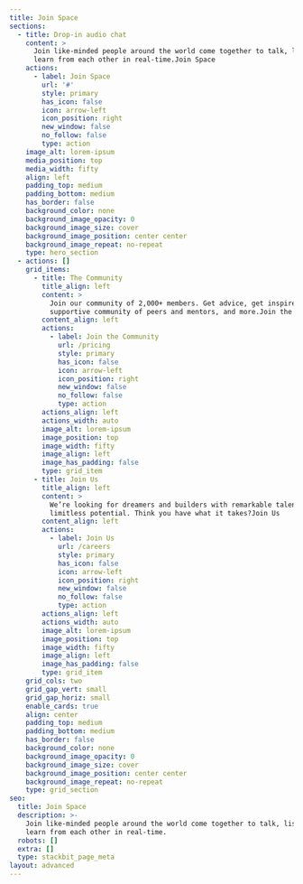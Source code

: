 ```yaml
---
title: Join Space
sections:
  - title: Drop-in audio chat
    content: >
      Join like-minded people around the world come together to talk, listen and
      learn from each other in real-time.Join Space
    actions:
      - label: Join Space
        url: '#'
        style: primary
        has_icon: false
        icon: arrow-left
        icon_position: right
        new_window: false
        no_follow: false
        type: action
    image_alt: lorem-ipsum
    media_position: top
    media_width: fifty
    align: left
    padding_top: medium
    padding_bottom: medium
    has_border: false
    background_color: none
    background_image_opacity: 0
    background_image_size: cover
    background_image_position: center center
    background_image_repeat: no-repeat
    type: hero_section
  - actions: []
    grid_items:
      - title: The Community
        title_align: left
        content: >
          Join our community of 2,000+ members. Get advice, get inspired, a
          supportive community of peers and mentors, and more.Join the community
        content_align: left
        actions:
          - label: Join the Community
            url: /pricing
            style: primary
            has_icon: false
            icon: arrow-left
            icon_position: right
            new_window: false
            no_follow: false
            type: action
        actions_align: left
        actions_width: auto
        image_alt: lorem-ipsum
        image_position: top
        image_width: fifty
        image_align: left
        image_has_padding: false
        type: grid_item
      - title: Join Us
        title_align: left
        content: >
          We’re looking for dreamers and builders with remarkable talent and
          limitless potential. Think you have what it takes?Join Us
        content_align: left
        actions:
          - label: Join Us
            url: /careers
            style: primary
            has_icon: false
            icon: arrow-left
            icon_position: right
            new_window: false
            no_follow: false
            type: action
        actions_align: left
        actions_width: auto
        image_alt: lorem-ipsum
        image_position: top
        image_width: fifty
        image_align: left
        image_has_padding: false
        type: grid_item
    grid_cols: two
    grid_gap_vert: small
    grid_gap_horiz: small
    enable_cards: true
    align: center
    padding_top: medium
    padding_bottom: medium
    has_border: false
    background_color: none
    background_image_opacity: 0
    background_image_size: cover
    background_image_position: center center
    background_image_repeat: no-repeat
    type: grid_section
seo:
  title: Join Space
  description: >-
    Join like-minded people around the world come together to talk, listen and
    learn from each other in real-time.
  robots: []
  extra: []
  type: stackbit_page_meta
layout: advanced
---
```

